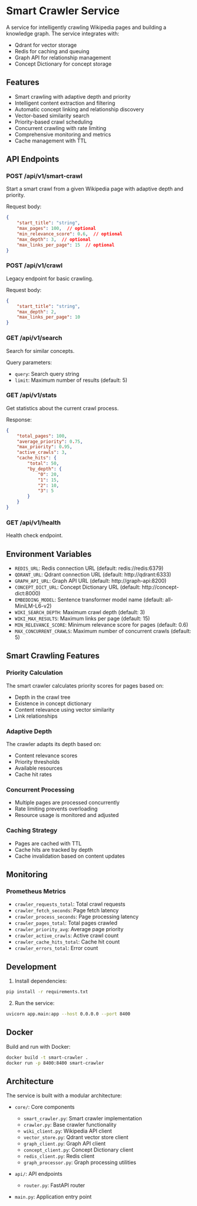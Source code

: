 # Smart Crawler Service

A service for intelligently crawling Wikipedia pages and building a knowledge graph. The service integrates with:
- Qdrant for vector storage
- Redis for caching and queuing
- Graph API for relationship management
- Concept Dictionary for concept storage

## Features

- Smart crawling with adaptive depth and priority
- Intelligent content extraction and filtering
- Automatic concept linking and relationship discovery
- Vector-based similarity search
- Priority-based crawl scheduling
- Concurrent crawling with rate limiting
- Comprehensive monitoring and metrics
- Cache management with TTL

## API Endpoints

### POST /api/v1/smart-crawl
Start a smart crawl from a given Wikipedia page with adaptive depth and priority.

Request body:
```json
{
    "start_title": "string",
    "max_pages": 100,  // optional
    "min_relevance_score": 0.6,  // optional
    "max_depth": 3,  // optional
    "max_links_per_page": 15  // optional
}
```

### POST /api/v1/crawl
Legacy endpoint for basic crawling.

Request body:
```json
{
    "start_title": "string",
    "max_depth": 2,
    "max_links_per_page": 10
}
```

### GET /api/v1/search
Search for similar concepts.

Query parameters:
- `query`: Search query string
- `limit`: Maximum number of results (default: 5)

### GET /api/v1/stats
Get statistics about the current crawl process.

Response:
```json
{
    "total_pages": 100,
    "average_priority": 0.75,
    "max_priority": 0.95,
    "active_crawls": 3,
    "cache_hits": {
        "total": 50,
        "by_depth": {
            "0": 20,
            "1": 15,
            "2": 10,
            "3": 5
        }
    }
}
```

### GET /api/v1/health
Health check endpoint.

## Environment Variables

- `REDIS_URL`: Redis connection URL (default: redis://redis:6379)
- `QDRANT_URL`: Qdrant connection URL (default: http://qdrant:6333)
- `GRAPH_API_URL`: Graph API URL (default: http://graph-api:8200)
- `CONCEPT_DICT_URL`: Concept Dictionary URL (default: http://concept-dict:8000)
- `EMBEDDING_MODEL`: Sentence transformer model name (default: all-MiniLM-L6-v2)
- `WIKI_SEARCH_DEPTH`: Maximum crawl depth (default: 3)
- `WIKI_MAX_RESULTS`: Maximum links per page (default: 15)
- `MIN_RELEVANCE_SCORE`: Minimum relevance score for pages (default: 0.6)
- `MAX_CONCURRENT_CRAWLS`: Maximum number of concurrent crawls (default: 5)

## Smart Crawling Features

### Priority Calculation
The smart crawler calculates priority scores for pages based on:
- Depth in the crawl tree
- Existence in concept dictionary
- Content relevance using vector similarity
- Link relationships

### Adaptive Depth
The crawler adapts its depth based on:
- Content relevance scores
- Priority thresholds
- Available resources
- Cache hit rates

### Concurrent Processing
- Multiple pages are processed concurrently
- Rate limiting prevents overloading
- Resource usage is monitored and adjusted

### Caching Strategy
- Pages are cached with TTL
- Cache hits are tracked by depth
- Cache invalidation based on content updates

## Monitoring

### Prometheus Metrics
- `crawler_requests_total`: Total crawl requests
- `crawler_fetch_seconds`: Page fetch latency
- `crawler_process_seconds`: Page processing latency
- `crawler_pages_total`: Total pages crawled
- `crawler_priority_avg`: Average page priority
- `crawler_active_crawls`: Active crawl count
- `crawler_cache_hits_total`: Cache hit count
- `crawler_errors_total`: Error count

## Development

1. Install dependencies:
```bash
pip install -r requirements.txt
```

2. Run the service:
```bash
uvicorn app.main:app --host 0.0.0.0 --port 8400
```

## Docker

Build and run with Docker:
```bash
docker build -t smart-crawler .
docker run -p 8400:8400 smart-crawler
```

## Architecture

The service is built with a modular architecture:

- `core/`: Core components
  - `smart_crawler.py`: Smart crawler implementation
  - `crawler.py`: Base crawler functionality
  - `wiki_client.py`: Wikipedia API client
  - `vector_store.py`: Qdrant vector store client
  - `graph_client.py`: Graph API client
  - `concept_client.py`: Concept Dictionary client
  - `redis_client.py`: Redis client
  - `graph_processor.py`: Graph processing utilities

- `api/`: API endpoints
  - `router.py`: FastAPI router

- `main.py`: Application entry point 